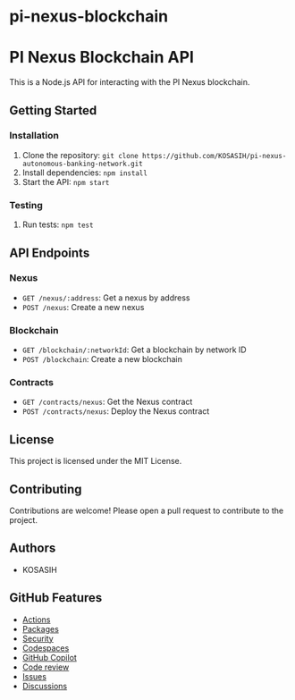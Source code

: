 # pi-nexus-blockchain

PI Nexus Blockchain API
=====================

This is a Node.js API for interacting with the PI Nexus blockchain.

Getting Started
---------------

### Installation

1. Clone the repository: `git clone https://github.com/KOSASIH/pi-nexus-autonomous-banking-network.git`
2. Install dependencies: `npm install`
3. Start the API: `npm start`

### Testing

1. Run tests: `npm test`

API Endpoints
-------------

### Nexus

* `GET /nexus/:address`: Get a nexus by address
* `POST /nexus`: Create a new nexus

### Blockchain

* `GET /blockchain/:networkId`: Get a blockchain by network ID
* `POST /blockchain`: Create a new blockchain

### Contracts

* `GET /contracts/nexus`: Get the Nexus contract
* `POST /contracts/nexus`: Deploy the Nexus contract

License
-------

This project is licensed under the MIT License.

Contributing
------------

Contributions are welcome! Please open a pull request to contribute to the project.

Authors
-------

* KOSASIH

GitHub Features
---------------

* [Actions](https://github.com/features/actions)
* [Packages](https://github.com/features/packages)
* [Security](https://github.com/features/security)
* [Codespaces](https://github.com/features/codespaces)
* [GitHub Copilot](https://github.com/features/copilot)
* [Code review](https://github.com/features/code-review)
* [Issues](https://github.com/features/issues)
* [Discussions](https://github.com/features/discussions)
